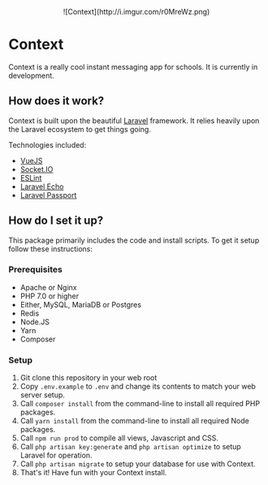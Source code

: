 <p align="center">
![Context](http://i.imgur.com/r0MreWz.png)
</p>

# Context

Context is a really cool instant messaging app for schools. It is currently in development.

## How does it work?
Context is built upon the beautiful [Laravel](https://laravel.com) framework. It relies heavily upon the Laravel ecosystem to get things going.

Technologies included:
* [VueJS](http://vuejs.org)
* [Socket.IO](https://socket.io)
* [ESLint](http://eslint.org)
* [Laravel Echo](https://github.com/laravel/echo)
* [Laravel Passport](https://github.com/laravel/passport)

## How do I set it up?
This package primarily includes the code and install scripts. To get it setup follow these instructions:

### Prerequisites
* Apache or Nginx
* PHP 7.0 or higher
* Either, MySQL, MariaDB or Postgres
* Redis
* Node.JS
* Yarn
* Composer

### Setup
1. Git clone this repository in your web root
2. Copy `.env.example` to `.env` and change its contents to match your web server setup.
3. Call `composer install` from the command-line to install all required PHP packages.
4. Call `yarn install` from the command-line to install all required Node packages.
5. Call `npm run prod` to compile all views, Javascript and CSS.
6. Call `php artisan key:generate` and `php artisan optimize` to setup Laravel for operation.
7. Call `php artisan migrate` to setup your database for use with Context.
8. That's it! Have fun with your Context install.

